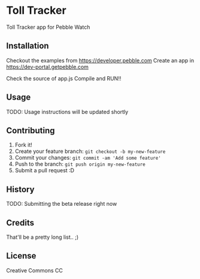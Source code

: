 # Toll Tracker

Toll Tracker app for Pebble Watch

## Installation

Checkout the examples from https://developer.pebble.com
Create an app in https://dev-portal.getpebble.com

Check the source of app.js
Compile and RUN!!

## Usage

TODO: Usage instructions will be updated shortly

## Contributing

1. Fork it!
2. Create your feature branch: `git checkout -b my-new-feature`
3. Commit your changes: `git commit -am 'Add some feature'`
4. Push to the branch: `git push origin my-new-feature`
5. Submit a pull request :D

## History

TODO: Submitting the beta release right now

## Credits

That'll be a pretty long list.. ;)

## License

Creative Commons CC